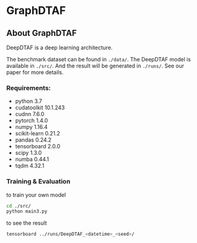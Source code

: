 # GraphDTAF
## About GraphDTAF

DeepDTAF is a deep learning architecture.  

The benchmark dataset can be found in `./data/`. The DeepDTAF model is available in `./src/`. And the result will be generated in `./runs/`. See our paper for more details.

### Requirements:
- python 3.7
- cudatoolkit 10.1.243
- cudnn 7.6.0
- pytorch 1.4.0
- numpy 1.16.4
- scikit-learn 0.21.2
- pandas 0.24.2
- tensorboard 2.0.0
- scipy 1.3.0
- numba 0.44.1
- tqdm 4.32.1


### Training & Evaluation

to train your own model
```bash
cd ./src/
python main3.py
```
to see the result
```bash
tensorboard ../runs/DeepDTAF_<datetime>_<seed>/
```

